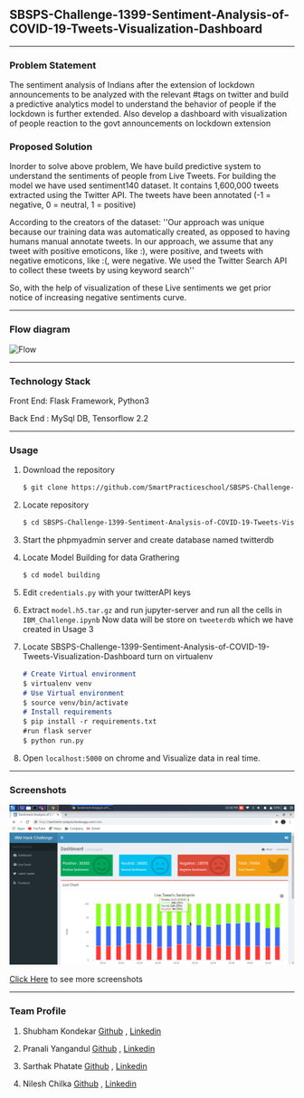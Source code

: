 ## SBSPS-Challenge-1399-Sentiment-Analysis-of-COVID-19-Tweets-Visualization-Dashboard
----

### Problem Statement

The sentiment analysis of Indians after the extension of lockdown announcements to be analyzed with the relevant #tags on twitter and build a predictive analytics model to understand the behavior of people if the lockdown is further extended.
Also develop a dashboard with visualization of people reaction to the govt announcements on lockdown extension

### Proposed Solution

Inorder to solve above problem, We have build predictive system to understand the sentiments of people from Live Tweets. For building the model we have used sentiment140 dataset. It contains 1,600,000 tweets extracted using the Twitter API. The tweets have been annotated (-1 = negative, 0 = neutral, 1 = positive)

According to the creators of the dataset:
 	''Our approach was unique because our training data was automatically created, as opposed to having humans manual annotate tweets. In our approach, we assume that any tweet with positive emoticons, like :), were positive, and tweets with negative emoticons, like :(, were negative. We used the Twitter Search API to collect these tweets by using keyword search''          
    
So, with the help of visualization of these Live sentiments we get prior notice of increasing negative sentiments curve.

---

### Flow diagram

![Flow](https://smartpracticeschool.github.io/SBSPS-Challenge-1399-Sentiment-Analysis-of-COVID-19-Tweets-Visualization-Dashboard/screenshots/FlowandBlockDiagram/flow.png)

---

### Technology Stack

Front End: Flask Framework, Python3

Back End : MySql DB, Tensorflow 2.2

---

### Usage

1. Download the repository

    ```markdown
    $ git clone https://github.com/SmartPracticeschool/SBSPS-Challenge-1399-Sentiment-Analysis-of-COVID-19-Tweets-Visualization-Dashboard.git
    ```



2. Locate repository

    ```markdown
    $ cd SBSPS-Challenge-1399-Sentiment-Analysis-of-COVID-19-Tweets-Visualization-Dashboard
    ```



3. Start the phpmyadmin server and create database named twitterdb



4. Locate Model Building for data Grathering

    ```markdown
    $ cd model building
    ```



5. Edit `credentials.py` with your twitterAPI keys



6. Extract `model.h5.tar.gz` and run jupyter-server and run all the cells in  `IBM_Challenge.ipynb`
    Now data will be store on `tweeterdb` which we have created in Usage 3



7. Locate SBSPS-Challenge-1399-Sentiment-Analysis-of-COVID-19-Tweets-Visualization-Dashboard turn on virtualenv

    ```markdown
    # Create Virtual environment
    $ virtualenv venv
    # Use Virtual environment
    $ source venv/bin/activate
    # Install requirements
    $ pip install -r requirements.txt
    #run flask server
    $ python run.py
    ```



8. Open `localhost:5000` on chrome and Visualize data in real time.

---

### Screenshots
 
![Screenshot1](https://github.com/SmartPracticeschool/SBSPS-Challenge-1399-Sentiment-Analysis-of-COVID-19-Tweets-Visualization-Dashboard/blob/master/screenshots/Dashboard/Warriors1.png)

[Click Here](https://github.com/SmartPracticeschool/SBSPS-Challenge-1399-Sentiment-Analysis-of-COVID-19-Tweets-Visualization-Dashboard/wiki/Screenshots) to see more screenshots

---

### Team Profile

1. Shubham Kondekar [Github](https://github.com/kondekarshubham123) , [Linkedin](https://in.linkedin.com/in/shubham-kondekar)

2. Pranali Yangandul [Github](https://github.com/Pranaliyangandul) , [Linkedin](https://in.linkedin.com/in/pranaliyangandul)

3. Sarthak Phatate [Github](https://github.com/SarthakPhatate) , [Linkedin](https://in.linkedin.com/in/sarthak-phatate-292794175)

4. Nilesh Chilka [Github](https://github.com/nileshchilka1) , [Linkedin](https://in.linkedin.com/in/nilesh-chilka-8a55b4146)
